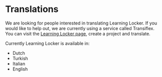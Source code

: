 Translations
============

We are looking for people interested in translating Learning Locker. If you would like to help out, we are currently using a service called Transiflex. You can visit the [Learning Locker page](https://www.transifex.com/projects/p/learning-locker/), create a project and translate.

Currently Learning Locker is available in:

* Dutch
* Turkish
* Italian
* English
